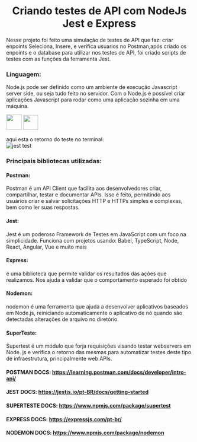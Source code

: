 <h1 align="Center"> Criando testes de API com NodeJs Jest e Express </h1>


Nesse projeto foi feito uma simulação de testes de API que faz: criar enpoints Seleciona, Insere, e verifica usuarios no Postman,após criado os enpoints e o database para utilizar nos testes de API, foi criado scripts de testes com as funções da ferramenta Jest.

### Linguagem:
Node.js pode ser definido como um ambiente de execução Javascript server side, ou seja tudo feito no servidor. 
Com o Node.js é possível criar aplicações Javascript para rodar como uma aplicação sozinha em uma máquina.

<img src='https://user-images.githubusercontent.com/68041354/209408080-f6b2be5e-6e85-453f-8120-6471df4619ec.svg' width='42'>  <img src='https://user-images.githubusercontent.com/68041354/209408567-f1728479-0f2b-423b-9550-771b96a33373.png' width='40'>

aqui esta o retorno do teste no terminal:<br>
![jest test](https://user-images.githubusercontent.com/68041354/209407914-5501c198-5b3f-4326-95d5-2e289a0d7ddf.png)<br>



### Principais bibliotecas utilizadas:

#### Postman:
Postman é um API Client que facilita aos desenvolvedores criar, compartilhar, testar e documentar APIs. Isso é feito, permitindo aos usuários criar e salvar solicitações HTTP e HTTPs simples e complexas, bem como ler suas respostas.

#### Jest: 
Jest é um poderoso Framework de Testes em JavaScript com um foco na simplicidade.
Funciona com projetos usando: Babel, TypeScript, Node, React, Angular, Vue e muito mais

#### Express: 
é uma biblioteca que permite validar os resultados das ações que realizamos. Nos ajuda a validar que o comportamento esperado foi obtido

#### Nodemon: 
nodemon é uma ferramenta que ajuda a desenvolver aplicativos baseados em Node.js, reiniciando automaticamente o aplicativo de nó quando são detectadas alterações de arquivo no diretório.

#### SuperTeste: 
Supertest é um módulo que forja requisições visando testar webservers em Node. js e verifica o retorno das mesmas para automatizar testes deste tipo de infraestrutura, principalmente web APIs.

#### POSTMAN DOCS:    https://learning.postman.com/docs/developer/intro-api/
#### JEST DOCS:       https://jestjs.io/pt-BR/docs/getting-started
#### SUPERTESTE DOCS: https://www.npmjs.com/package/supertest
#### EXPRESS DOCS:    https://expressjs.com/pt-br/
#### NODEMON DOCS:    https://www.npmjs.com/package/nodemon
